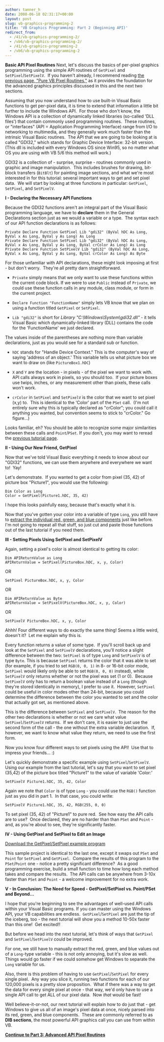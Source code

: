 ```yaml
---
author: tanner_h
date: 2008-06-18 02:31:17+00:00
layout: post
slug: vb-graphics-programming-2
title: 'VB Graphics Programming: Part 2 (Beginning API)'
redirect_from:
  - /41/vb-graphics-programming-2/
  - /vb6/vb-graphics-programming-2/
  - /41/vb-graphics-programming-2
  - /vb6/vb-graphics-programming-2
---
```


**Basic API Pixel Routines**
Next, let's discuss the basics of per-pixel graphics programming using the simple API routines of `GetPixel` and `SetPixel`/`SetPixelV`.  If you haven't already, I recommend reading [the previous page, "Pure VB Pixel Routines,"](2008/06/17/vb-graphics-programming-1/) as it provides the foundation for the advanced graphics principles discussed in this and the next two sections.

Assuming that you now understand how to use built-in Visual Basic functions to get per-pixel data, it is time to extend that information a little bit further to include the Windows API.  For those who don't know, the Windows API is a collection of dynamically linked libraries (so-called 'DLL files') that contain commonly used programming routines.  These routines, or "interfaces" (API = Application Programming Interface) range from I/O to networking to multimedia, and they generally work much faster than the intrinsic Visual Basic routines.  The API that we are going to be looking at is called "GDI32," which stands for Graphic Device Interface: 32-bit version.  (This dll is included with every Windows OS since Win95, so no matter what OS you are using with VB 5/6 this method will work.)

GDI32 is a collection of - surprise, surprise - routines commonly used in graphic and image manipulation.  This includes brushes for drawing, bit-block transfers (`BitBlt`) for painting image sections, and what we're most interested in for this tutorial: several important ways to get and set pixel data.  We will start by looking at three functions in particular: `GetPixel`, `SetPixel`, and `SetPixelV`.

**I - Declaring the Necessary API Functions**

Because the GDI32 functions aren't an integral part of the Visual Basic programming language, we have to **declare** them in the General Declarations section just as we would a variable or a type.  The syntax each of our API function declarations is as follows:

    Private Declare Function GetPixel Lib "gdi32" (ByVal hDC As Long, ByVal x As Long, ByVal y As Long) As Long
    Private Declare Function SetPixel Lib "gdi32" (ByVal hDC As Long, ByVal x As Long, ByVal y As Long, ByVal crColor As Long) As Long
    Private Declare Function SetPixelV Lib "gdi32" (ByVal hDC As Long, ByVal x As Long, ByVal y As Long, ByVal crColor As Long) As Byte

For those unfamiliar with API declarations, these might look imposing at first - but don't worry.  They're all pretty darn straightforward.
	
  * `Private` simply means that we only want to use these functions within the current code block. If we were to use `Public` instead of `Private`, we could use these function calls in any module, class module, or form in the current project.
	
  * `Declare Function "FunctionName"` simply lets VB know that we plan on using a function titled `GetPixel` or `SetPixel`.
	
  * `Lib "gdi32"` is short for _Library "C:\Windows\System\gdi32.dll"_ - it tells Visual Basic which dynamically-linked library (DLL) contains the code for the 'FunctionName' we just declared.

The values inside of the parentheses are nothing more than variable declarations, just as you would see for a standard sub or function.
	
  * `hDC` stands for "Handle Device Context." This is the computer's way of saying 'address of an object.' This variable tells us what picture box we want to draw on (like `PictureBox1.hDC`)
	
  * `X` and `Y` are the location - in pixels - of the pixel we want to work with. API calls always work in pixels, so you should too.  If your picture boxes use twips, inches, or any measurement other than pixels, these calls won't work.
	
  * `crColor` in `SetPixel` and `SetPixelV` is the color that we want to set pixel (x,y) to.  This is identical to the 'Color' part of the `PSet` call.  (I'm not entirely sure why this is typically declared as "crColor"; you could call it anything you wanted, but convention seems to stick to "crColor." Go figure...)

Looks familiar, eh? You should be able to recognize some major similarities between these calls and `Point`/`PSet`. If you don't, you may want to reread the [previous tutorial page](2008/06/17/vb-graphics-programming-1/).

**II - Using Our New Friend, GetPixel**

Now that we've told Visual Basic everything it needs to know about our "GDI32" functions, we can use them anywhere and everywhere we want to!  Yay!

Let's demonstrate.  If you wanted to get a color from pixel (35, 42) of picture box "Picture1", you would use the following:

    Dim Color as Long
    Color = GetPixel(Picture1.hDC, 35, 42)

I hope this looks painfully easy, because that's exactly what it is.

Now that you've gotten your color into a variable of type `Long`, you still have to [extract the individual red, green, and blue components](2008/06/17/vb-graphics-programming-1/) just like before. I'm not going to repeat all that stuff, so just cut and paste those functions out of the last tutorial if you need them.

**III - Setting Pixels Using SetPixel and SetPixelV**

Again, setting a pixel's color is almost identical to getting its color:
    
    Dim APIReturnValue as Long
    APIReturnValue = SetPixel(PictureBox.hDC, x, y, Color)

OR
    
    SetPixel PictureBox.hDC, x, y, Color

OR
    
    Dim APIReturnValue as Byte
    APIReturnValue = SetPixelV(PictureBox.hDC, x, y, Color)

OR
    
    SetPixelV PictureBox.hDC, x, y, Color

Ahhh! Four different ways to do exactly the same thing!  Seems a little weird, doesn't it?  Let me explain why this is.

Every function returns a value of some type.  If you'll scroll back up and look at the `SetPixel` and `SetPixelV` declarations, you'll notice a slight difference between the two: `SetPixel` is of type `Long` and `SetPixelV` is of type `Byte`. This is because `SetPixel` returns the color that it was able to set (for example, if you tried to set `RGB(0, 0, 1)` in 8- or 16-bit color mode, `SetPixel` would likely only be able to set `RGB(0, 0, 0)` instead), while `SetPixelV` only returns whether or not the pixel was set (1 or 0).  Because `SetPixelV` only has to return a boolean value instead of a `Long` (though they're stored identically in memory), I prefer to use it.  However, `SetPixel` could be useful in color modes other than 24-bit, because you could determine the difference between the color you wanted to set and the color that actually got set, as mentioned above.

This is the difference between `SetPixel` and `SetPixelV`.  The reason for the other two declarations is whether or not we care what value `SetPixel`/`SetPixelV` returns.  If we don't care, it is easier to just use the second form of the call - the one without the extra variable declaration.  If, however, we want to know what value they return, we need to use the first form.

Now you know four different ways to set pixels using the API!  Use that to impress your friends... :)

Let's quickly demonstrate a specific example using `SetPixel`/`SetPixelV`. Using our example from the last tutorial, let's say that you want to set pixel (35,42) of the picture box titled "Picture1" to the value of variable 'Color:'
    
    SetPixelV Picture1.hDC, 35, 42, Color

Again we note that `Color` is of type `Long` - you could use the `RGB()` function just as you did in part 1.  In that case, you could write:
    
    SetPixelV Picture1.hDC, 35, 42, RGB(255, 0, 0)

To set pixel (35, 42) of "Picture1" to pure red.  See how easy the API calls are to use?  Once declared, they are no harder than than `PSet` and `Point` - and, as you're about to see, they're significantly faster.

**IV - Using GetPixel and SetPixel to Edit an Image**

[Download the GetPixel/SetPixel example program](https://github.com/tannerhelland/vb6-code/tree/master/Brightness-effect/Part%202%20-%20API%20-%20GetPixel%20and%20SetPixel)

This sample project is identical to the last one, except it swaps out `PSet` and `Point` for `SetPixel` and `GetPixel`.  Compare the results of this program to the `PSet`/`Point` one - notice a pretty significant difference?  As a good programming exercise, build a small function to time how long each method takes and compare the results.  The API calls can be anywhere from 3-10x faster than `PSet` and `Point` - a welcome improvement for no extra work.

**V - In Conclusion: The Need for Speed - GetPixel/SetPixel vs. Point/PSet and Beyond...**

I hope that you're beginning to see the advantages of well-used API calls within your Visual Basic programs.  If you can master using the Windows API, your VB capabilities are endless.  `GetPixel`/`SetPixel` are just the tip of the iceberg, too - the next tutorial will show you a method 10-50x faster than this one!  Get excited!!

But before we head into the next tutorial, let's think of ways that `GetPixel` and `SetPixel`/`SetPixelV` could be improved.

For one, we still have to manually extract the red, green, and blue values out of a `Long`-type variable - this is not only annoying, but it's slow as well.  Things would go faster if we could somehow get Windows to separate the `Long` variable for us.

Also, there is this problem of having to use `GetPixel`/`SetPixel` for every single pixel.  Any way you slice it, running two functions for each of our 120,000 pixels is a pretty slow proposition.  What if there was a way to get the data for every single pixel at once - that way, we'd only have to use a single API call to get ALL of our pixel data.  Now _that_ would be fast!

Well believe-it-or-not, our next tutorial will explain how to do just that - get Windows to give us all of an image's pixel data at once, nicely parsed into its red, green, and blue components.  These are commonly referred to as **DIB sections**, the most powerful API graphics call you can use from within VB.


**[Continue to Part 3: Advanced API Pixel Routines](2008/06/17/vb-graphics-programming-3/)**
